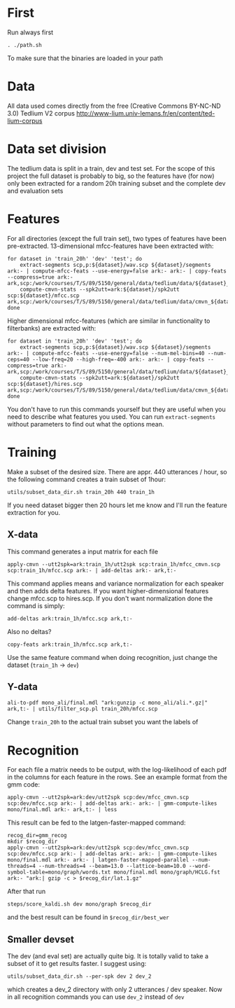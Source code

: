 First
=====

Run always first

    . ./path.sh 

To make sure that the binaries are loaded in your path

Data
====

All data used comes directly from the free (Creative Commons BY-NC-ND 3.0) Tedlium V2 corpus http://www-lium.univ-lemans.fr/en/content/ted-lium-corpus

Data set division
=================

The tedlium data is split in a train, dev and test set. For the scope of this project the full dataset is probably to big, so the features have (for now) only been extracted for a random 20h training subset and the complete dev and evaluation sets


Features
========

For all directories (except the full train set), two types of features have been pre-extracted. 13-dimensional mfcc-features have been extracted with:

    for dataset in 'train_20h' 'dev' 'test'; do
        extract-segments scp,p:${dataset}/wav.scp ${dataset}/segments ark:- | compute-mfcc-feats --use-energy=false ark:- ark:- | copy-feats --compress=true ark:- ark,scp:/work/courses/T/S/89/5150/general/data/tedlium/data/${dataset}_mfcc.ark,${dataset}/mfcc.scp
        compute-cmvn-stats --spk2utt=ark:${dataset}/spk2utt scp:${dataset}/mfcc.scp ark,scp:/work/courses/T/S/89/5150/general/data/tedlium/data/cmvn_${dataset}_mfcc.ark,${dataset}/mfcc_cmvn.scp
    done

Higher dimensional mfcc-features (which are similar in functionality to filterbanks) are extracted with:

    for dataset in 'train_20h' 'dev' 'test'; do
        extract-segments scp,p:${dataset}/wav.scp ${dataset}/segments ark:- | compute-mfcc-feats --use-energy=false --num-mel-bins=40 --num-ceps=40 --low-freq=20 --high-freq=-400 ark:- ark:- | copy-feats --compress=true ark:- ark,scp:/work/courses/T/S/89/5150/general/data/tedlium/data/${dataset}_hires.ark,${dataset}/hires.scp
        compute-cmvn-stats --spk2utt=ark:${dataset}/spk2utt scp:${dataset}/hires.scp ark,scp:/work/courses/T/S/89/5150/general/data/tedlium/data/cmvn_${dataset}_hires.ark,${dataset}/hires_cmvn.scp
    done

You don't have to run this commands yourself but they are useful when you need to describe what features you used. You can run `extract-segments` without parameters to find out what the options mean.

Training
========

Make a subset of the desired size. There are appr. 440 utterances / hour, so the following command creates a train subset of 1hour:

    utils/subset_data_dir.sh train_20h 440 train_1h

If you need dataset bigger then 20 hours let me know and I'll run the feature extraction for you.

X-data
------

This command generates a input matrix for each file

    apply-cmvn --utt2spk=ark:train_1h/utt2spk scp:train_1h/mfcc_cmvn.scp scp:train_1h/mfcc.scp ark:- | add-deltas ark:- ark,t:-

This command applies means and variance normalization for each speaker and then adds delta features. If you want higher-dimensional features change mfcc.scp to hires.scp. If you don't want normalization done the command is simply:

    add-deltas ark:train_1h/mfcc.scp ark,t:-

Also no deltas?

    copy-feats ark:train_1h/mfcc.scp ark,t:-

Use the same feature command when doing recognition, just change the dataset (`train_1h` -> `dev`)

Y-data
------

    ali-to-pdf mono_ali/final.mdl "ark:gunzip -c mono_ali/ali.*.gz|" ark,t:- | utils/filter_scp.pl train_20h/mfcc.scp

Change `train_20h` to the actual train subset you want the labels of


Recognition
===========

For each file a matrix needs to be output, with the log-likelihood of each pdf in the columns for each feature in the rows. See an example format from the gmm code:

    apply-cmvn --utt2spk=ark:dev/utt2spk scp:dev/mfcc_cmvn.scp scp:dev/mfcc.scp ark:- | add-deltas ark:- ark:- | gmm-compute-likes mono/final.mdl ark:- ark,t:- | less

This result can be fed to the latgen-faster-mapped command:

    recog_dir=gmm_recog
    mkdir $recog_dir
    apply-cmvn --utt2spk=ark:dev/utt2spk scp:dev/mfcc_cmvn.scp scp:dev/mfcc.scp ark:- | add-deltas ark:- ark:- | gmm-compute-likes mono/final.mdl ark:- ark:- | latgen-faster-mapped-parallel --num-threads=4 --num-threads=4 --beam=13.0 --lattice-beam=10.0 --word-symbol-table=mono/graph/words.txt mono/final.mdl mono/graph/HCLG.fst ark:- "ark:| gzip -c > $recog_dir/lat.1.gz"

After that run

    steps/score_kaldi.sh dev mono/graph $recog_dir

and the best result can be found in `$recog_dir/best_wer`


Smaller devset
--------------

The dev (and eval set) are actually quite big. It is totally valid to take a subset of it to get results faster. I suggest using:

    utils/subset_data_dir.sh --per-spk dev 2 dev_2

which creates a dev_2 directory with only 2 utterances / dev speaker. Now in all recognition commands you can use `dev_2` instead of `dev`
